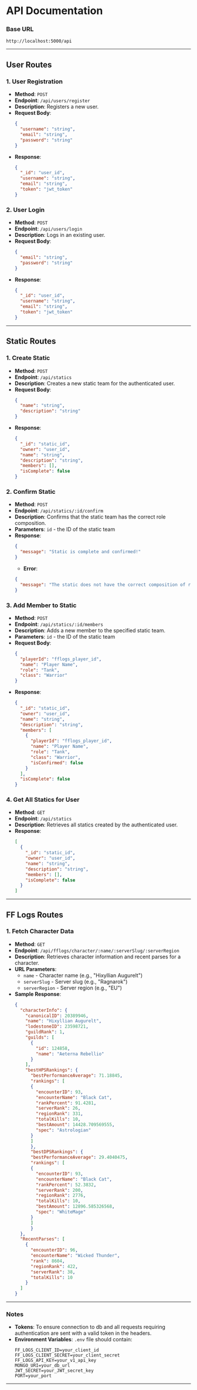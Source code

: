 # API Documentation

### Base URL

```
http://localhost:5000/api
```

---

## User Routes

### 1. **User Registration**

- **Method**: `POST`
- **Endpoint**: `/api/users/register`
- **Description**: Registers a new user.
- **Request Body**:
  ```json
  {
    "username": "string",
    "email": "string",
    "password": "string"
  }
  ```
- **Response**:
  ```json
  {
    "_id": "user_id",
    "username": "string",
    "email": "string",
    "token": "jwt_token"
  }
  ```

### 2. **User Login**

- **Method**: `POST`
- **Endpoint**: `/api/users/login`
- **Description**: Logs in an existing user.
- **Request Body**:
  ```json
  {
    "email": "string",
    "password": "string"
  }
  ```
- **Response**:
  ```json
  {
    "_id": "user_id",
    "username": "string",
    "email": "string",
    "token": "jwt_token"
  }
  ```

---

## Static Routes

### 1. **Create Static**

- **Method**: `POST`
- **Endpoint**: `/api/statics`
- **Description**: Creates a new static team for the authenticated user.
- **Request Body**:
  ```json
  {
    "name": "string",
    "description": "string"
  }
  ```
- **Response**:
  ```json
  {
    "_id": "static_id",
    "owner": "user_id",
    "name": "string",
    "description": "string",
    "members": [],
    "isComplete": false
  }
  ```

### 2. **Confirm Static**

- **Method**: `POST`
- **Endpoint**: `/api/statics/:id/confirm`
- **Description**: Confirms that the static team has the correct role composition.
- **Parameters**: `id` - the ID of the static team
- **Response**:
  ```json
  {
    "message": "Static is complete and confirmed!"
  }
  ```
  - **Error**:
  ```json
  {
    "message": "The static does not have the correct composition of roles."
  }
  ```

### 3. **Add Member to Static**

- **Method**: `POST`
- **Endpoint**: `/api/statics/:id/members`
- **Description**: Adds a new member to the specified static team.
- **Parameters**: `id` - the ID of the static team
- **Request Body**:
  ```json
  {
    "playerId": "fflogs_player_id",
    "name": "Player Name",
    "role": "Tank",
    "class": "Warrior"
  }
  ```
- **Response**:
  ```json
  {
    "_id": "static_id",
    "owner": "user_id",
    "name": "string",
    "description": "string",
    "members": [
      {
        "playerId": "fflogs_player_id",
        "name": "Player Name",
        "role": "Tank",
        "class": "Warrior",
        "isConfirmed": false
      }
    ],
    "isComplete": false
  }
  ```

### 4. **Get All Statics for User**

- **Method**: `GET`
- **Endpoint**: `/api/statics`
- **Description**: Retrieves all statics created by the authenticated user.
- **Response**:
  ```json
  [
    {
      "_id": "static_id",
      "owner": "user_id",
      "name": "string",
      "description": "string",
      "members": [],
      "isComplete": false
    }
  ]
  ```

---

## FF Logs Routes

### 1. **Fetch Character Data**

- **Method**: `GET`
- **Endpoint**: `/api/fflogs/character/:name/:serverSlug/:serverRegion`
- **Description**: Retrieves character information and recent parses for a character.
- **URL Parameters**:
  - `name` - Character name (e.g., "Hixyllian Augurelt")
  - `serverSlug` - Server slug (e.g., "Ragnarok")
  - `serverRegion` - Server region (e.g., "EU")
- **Sample Response**:
  ```json
  {
    "characterInfo": {
      "canonicalID": 20389946,
      "name": "Hixyllian Augurelt",
      "lodestoneID": 23598721,
      "guildRank": 1,
      "guilds": [
        {
          "id": 124858,
          "name": "Aeterna Rebellio"
        }
      ],
      "bestHPSRankings": {
        "bestPerformanceAverage": 71.18845,
        "rankings": [
        {
          "encounterID": 93,
          "encounterName": "Black Cat",
          "rankPercent": 91.4281,
          "serverRank": 26,
          "regionRank": 331,
          "totalKills": 10,
          "bestAmount": 14428.709569555,
          "spec": "Astrologian"
        }
        ]
        },
        "bestDPSRankings": { 
        "bestPerformanceAverage": 29.4040475,
        "rankings": [
        {
          "encounterID": 93,
          "encounterName": "Black Cat",
          "rankPercent": 52.3832,
          "serverRank": 200,
          "regionRank": 2776,
          "totalKills": 10,
          "bestAmount": 12896.585326568,
          "spec": "WhiteMage"
        }
        ]
        }
    },
    "RecentParses": [
      {
        "encounterID": 96,
        "encounterName": "Wicked Thunder",
        "rank": 8604,
        "regionRank": 422,
        "serverRank": 38,
        "totalKills": 10
      }
    ]
  }
  ```

---

### Notes

- **Tokens**: To ensure connection to db and all requests requiring authentication are sent with a valid token in the headers.
- **Environment Variables**: `.env` file should contain:
  ```env
  FF_LOGS_CLIENT_ID=your_client_id
  FF_LOGS_CLIENT_SECRET=your_client_secret
  FF_LOGS_API_KEY=your_v1_api_key
  MONGO_URI=your_db_url
  JWT_SECRET=your_JWT_secret_key
  PORT=your_port
  ```

---
